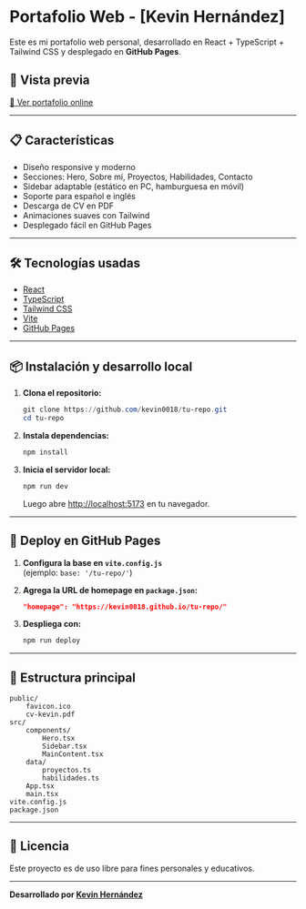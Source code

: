 # Portafolio Web - [Kevin Hernández]

Este es mi portafolio web personal, desarrollado en React + TypeScript + Tailwind CSS y desplegado en **GitHub Pages**.

## 🚀 Vista previa

[🔗 Ver portafolio online](https://kevin0018.github.io/tu-repo/) <!-- Cambia por la URL real de tu repo -->

---

## 📋 Características

- Diseño responsive y moderno
- Secciones: Hero, Sobre mí, Proyectos, Habilidades, Contacto
- Sidebar adaptable (estático en PC, hamburguesa en móvil)
- Soporte para español e inglés
- Descarga de CV en PDF
- Animaciones suaves con Tailwind
- Desplegado fácil en GitHub Pages

---

## 🛠️ Tecnologías usadas

- [React](https://reactjs.org/)
- [TypeScript](https://www.typescriptlang.org/)
- [Tailwind CSS](https://tailwindcss.com/)
- [Vite](https://vitejs.dev/)
- [GitHub Pages](https://pages.github.com/)

---

## 📦 Instalación y desarrollo local

1. **Clona el repositorio:**
    ```powershell
    git clone https://github.com/kevin0018/tu-repo.git
    cd tu-repo
    ```

2. **Instala dependencias:**
    ```powershell
    npm install
    ```

3. **Inicia el servidor local:**
    ```powershell
    npm run dev
    ```
    Luego abre [http://localhost:5173](http://localhost:5173) en tu navegador.

---

## 🚢 Deploy en GitHub Pages

1. **Configura la base en `vite.config.js`**  
   (ejemplo: `base: '/tu-repo/'`)

2. **Agrega la URL de homepage en `package.json`:**
    ```json
    "homepage": "https://kevin0018.github.io/tu-repo/"
    ```

3. **Despliega con:**
    ```powershell
    npm run deploy
    ```

---

## 📂 Estructura principal

```
public/
    favicon.ico
    cv-kevin.pdf
src/
    components/
        Hero.tsx
        Sidebar.tsx
        MainContent.tsx
    data/
        proyectos.ts
        habilidades.ts
    App.tsx
    main.tsx
vite.config.js
package.json
```

---

## 📄 Licencia

Este proyecto es de uso libre para fines personales y educativos.

---

**Desarrollado por [Kevin Hernández](https://github.com/kevin0018)**